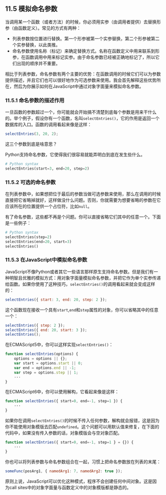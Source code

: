 ## 11.5 模拟命名参数

当调用某一个函数（或者方法）的时候，你必须用实参（由调用者提供）去替换形参（由函数定义）。常见的方式有两种：

* 列表参数按位置进行替换。第一个形参被第一个实参替换，第二个形参被第二个实参替换，以此类推。
* 命名参数使用名称（标记）来确定替换方式。名称在函数定义中用来联系到形参，在函数调用中用来标记实参。由于命名参数已经被正确地标记了，所以它们出现的顺序并不重要。

相比于列表参数，命名参数有两个主要的优势：在函数调用的时候它们可以为参数提供描述，并且它们也可以很好地作为可选参数来使用。我会首先解释这些优势所在，然后为你展示如何在JavaScript中通过对象字面量来模拟命名参数。

### 11.5.1 命名参数的描述作用

一旦函数的参数超过一个，你可能就会开始搞不清楚到底每个参数是用来干什么的。举个例子，假设你有一个函数，名叫`selectEntries()`，它的作用是返回一个数据库的入口。函数的调用看起来像是这样：

``` javascript
selectEntries(3, 20, 2);
```

这三个参数到底是啥意思？

Python支持命名参数，它使得我们很容易就能弄明白到底在发生些什么。

``` python
# Python syntax
selectEntries(start=3, end=20, step=2)
```

### 11.5.2 可选的命名参数

在列表参数中，如果想把位于最后的参数当做可选参数来使用，那么在调用的时候直接把它省略掉就好，这样做没什么问题。否则，你就需要为想要省略的参数在它应该所在的位置提供一个占位符，比如`null`。

有了命名参数，这些都不再是个问题。你可以直接省略它们其中的任意一个。下面是一些例子：

``` python
# Python syntax
selectEntries(step=2)
selectEntries(end=20, start=3)
selectEntries()
```

### 11.5.3 在JavaScript中模拟命名参数

JavaScript不像Python或者其它一些语言那样原生支持命名参数。但是我们有一种明智且优雅的模拟方式：用对象字面量模拟命名参数，并把它作为单个实参传递给函数。如果你使用了这种技巧，`selectEntries()`的调用看起来就会变成这样的：

``` javascript
selectEntries({ start: 3, end: 20, step: 2 });
```

这个函数现在接收一个具有`start`,`end`和`step`属性的对象，你可以省略其中的任意一个：

``` javascript
selectEntries({ step: 2 });
selectEntries({ end: 20, start: 3 });
selectEntries();
```

在ECMAScript5中，你可以这样实现`selectEntries()`：

``` javascript
function selectEntries(options) {
    options = options || {};
    var start = options.start || 0;
    var end = options.end || -1;
    var step = options.step || 1;
    ···
}
```

在ECMAScript6中，你可以使用解构，它看起来像是这样：

``` javascript
function selectEntries({ start=0, end=-1, step=1 }) {
    ···
}
```

如果你在调用`selectEntries()`的时候不传入任何参数，解构就会报错，这是因为你不能使用对象模版去匹配`undefined`。这个问题可以用默认值来修复，在下面的代码中，如果没有传入参数的话，对象模版会与空对象匹配。

``` javascript
function selectEntries({ start=0, end=-1, step=1 } = {}) {
    ···
}
```

你也可以将列表参数与命名参数组合在一起，习惯上把命名参数放在列表的末尾：

``` javascript
someFunc(posArg1, { namedArg1: 7, namedArg2: true });
```

原则上说，JavaScript可以优化这种模式，程序不会创建任何中间对象。这是因为call sites中的对象字面量与函数定义中的对象模版都是静态的。

